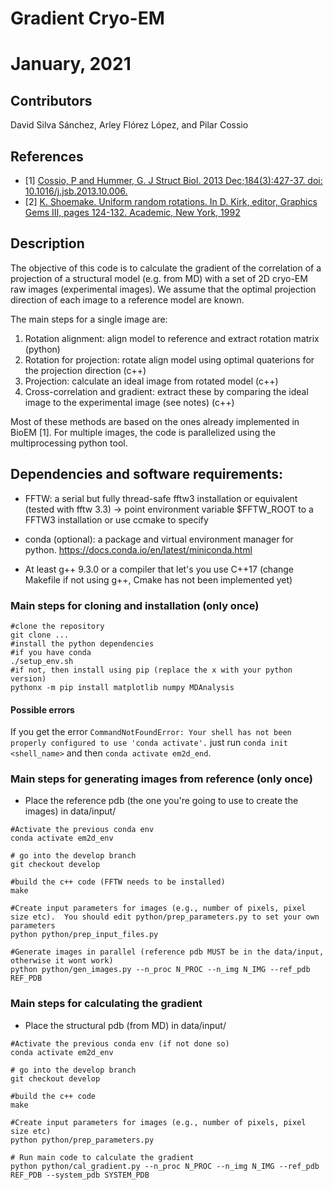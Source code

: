 # Gradient Cryo-EM
# January, 2021
## Contributors
David Silva Sánchez, Arley Flórez López, and Pilar Cossio

## References
* [1] [Cossio, P and Hummer, G. J Struct Biol. 2013 Dec;184(3):427-37. doi: 10.1016/j.jsb.2013.10.006.](http://www.ncbi.nlm.nih.gov/pubmed/24161733)
* [2] [K. Shoemake. Uniform random rotations. In D. Kirk, editor, Graphics Gems III, pages 124-132. Academic, New York, 1992](https://www.sciencedirect.com/book/9780124096738/graphics-gems-iii-ibm-version)

## Description

The objective of this code is to calculate the gradient of the correlation of a projection of a structural model (e.g. from MD) with a set of 2D cryo-EM raw images (experimental images). We assume that the optimal projection direction of each image to a reference model are known.

The main steps for a single image are:
1) Rotation alignment: align model to reference and extract rotation matrix (python)
2) Rotation for projection: rotate align model using optimal quaterions for the projection direction (c++)
3) Projection: calculate an ideal image from rotated model (c++)
4) Cross-correlation and gradient: extract these by comparing the ideal image to the experimental image (see notes) (c++)

Most of these methods are based on the ones already implemented in BioEM [1]. For multiple images, the code is parallelized using the multiprocessing python tool. 

## Dependencies and software requirements:

* FFTW: a serial but fully thread-safe fftw3 installation or equivalent (tested with fftw 3.3)
     -> point environment variable $FFTW_ROOT to a FFTW3 installation or use ccmake to specify

* conda (optional): a package and virtual environment manager for python. https://docs.conda.io/en/latest/miniconda.html
* At least g++ 9.3.0 or a compiler that let's you use C++17 (change Makefile if not using g++, Cmake has not been implemented yet)

### Main steps for cloning and installation (only once)

```
#clone the repository
git clone ...
#install the python dependencies
#if you have conda
./setup_env.sh
#if not, then install using pip (replace the x with your python version)
pythonx -m pip install matplotlib numpy MDAnalysis
```
#### Possible errors
If you get the error `CommandNotFoundError: Your shell has not been properly configured to use 'conda activate'.` just run `conda init <shell_name>` and then `conda activate em2d_end`.

### Main steps for generating images from reference (only once)

* Place the reference pdb (the one you're going to use to create the images) in data/input/
```
#Activate the previous conda env
conda activate em2d_env

# go into the develop branch
git checkout develop

#build the c++ code (FFTW needs to be installed)
make

#Create input parameters for images (e.g., number of pixels, pixel size etc).  You should edit python/prep_parameters.py to set your own parameters
python python/prep_input_files.py

#Generate images in parallel (reference pdb MUST be in the data/input, otherwise it wont work)
python python/gen_images.py --n_proc N_PROC --n_img N_IMG --ref_pdb REF_PDB
```

### Main steps for calculating the gradient 

* Place the structural pdb (from MD) in data/input/

```
#Activate the previous conda env (if not done so)
conda activate em2d_env

# go into the develop branch
git checkout develop

#build the c++ code 
make

#Create input parameters for images (e.g., number of pixels, pixel size etc)
python python/prep_parameters.py

# Run main code to calculate the gradient 
python python/cal_gradient.py --n_proc N_PROC --n_img N_IMG --ref_pdb REF_PDB --system_pdb SYSTEM_PDB
```
